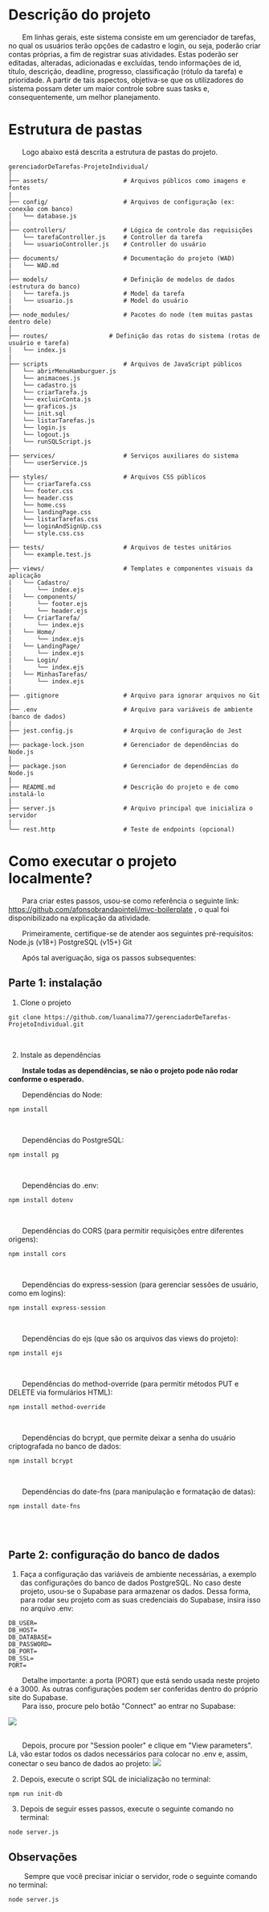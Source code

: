 # Descrição do projeto
&nbsp; &nbsp; &nbsp; &nbsp;Em linhas gerais, este sistema consiste em um gerenciador de tarefas, no qual os usuários terão opções de cadastro e login, ou seja, poderão criar contas próprias, a fim de registrar suas atividades. Estas poderão ser editadas, alteradas, adicionadas e excluídas, tendo informações de id, título, descrição, deadline, progresso, classificação (rótulo da tarefa) e prioridade. A partir de tais aspectos, objetiva-se que os utilizadores do sistema possam deter um maior controle sobre suas tasks e, consequentemente, um melhor planejamento.

# Estrutura de pastas
&nbsp; &nbsp; &nbsp; &nbsp;Logo abaixo está descrita a estrutura de pastas do projeto.
```
gerenciadorDeTarefas-ProjetoIndividual/
│
├── assets/                     # Arquivos públicos como imagens e fontes
|       
├── config/                     # Arquivos de configuração (ex: conexão com banco)
│   └── database.js
|
├── controllers/                # Lógica de controle das requisições
│   └── tarefaController.js     # Controller da tarefa
|   └── usuarioController.js    # Controller do usuário
|   
├── documents/                  # Documentação do projeto (WAD)
|   └── WAD.md
|
├── models/                     # Definição de modelos de dados (estrutura do banco)
│   └── tarefa.js               # Model da tarefa
|   └── usuario.js              # Model do usuário
|
├── node_modules/               # Pacotes do node (tem muitas pastas dentro dele)
|
├── routes/                 # Definição das rotas do sistema (rotas de usuário e tarefa)
│   └── index.js
|
├── scripts                     # Arquivos de JavaScript públicos
│   └── abrirMenuHamburguer.js
│   └── animacoes.js
│   └── cadastro.js
│   └── criarTarefa.js
│   └── excluirConta.js
│   └── graficos.js
│   └── init.sql
│   └── listarTarefas.js
│   └── login.js
│   └── logout.js
│   └── runSQLScript.js
|
├── services/                   # Serviços auxiliares do sistema
│   └── userService.js             
|               
├── styles/                     # Arquivos CSS públicos
│   └── criarTarefa.css
│   └── footer.css
│   └── header.css
│   └── home.css
│   └── landingPage.css
│   └── listarTarefas.css
│   └── loginAndSignUp.css
│   └── style.css.css
|
├── tests/                      # Arquivos de testes unitários
│   └── example.test.js
|
├── views/                      # Templates e componentes visuais da aplicação
|   └── Cadastro/
|       └── index.ejs
|   └── components/
|       └── footer.ejs
|       └── header.ejs
|   └── CriarTarefa/
|       └── index.ejs
|   └── Home/
|       └── index.ejs
|   └── LandingPage/
|       └── index.ejs
|   └── Login/
|       └── index.ejs
|   └── MinhasTarefas/
|       └── index.ejs
|
├── .gitignore                  # Arquivo para ignorar arquivos no Git
|
├── .env                        # Arquivo para variáveis de ambiente (banco de dados)
|
├── jest.config.js              # Arquivo de configuração do Jest
|
├── package-lock.json           # Gerenciador de dependências do Node.js
|
├── package.json                # Gerenciador de dependências do Node.js
|
├── README.md                   # Descrição do projeto e de como instalá-lo
|
├── server.js                   # Arquivo principal que inicializa o servidor
|
└── rest.http                   # Teste de endpoints (opcional)
```

# Como executar o projeto localmente?
&nbsp; &nbsp; &nbsp; &nbsp;Para criar estes passos, usou-se como referência o seguinte link: https://github.com/afonsobrandaointeli/mvc-boilerplate , o qual foi disponibilizado na explicação da atividade.

&nbsp; &nbsp; &nbsp; &nbsp;Primeiramente, certifique-se de atender aos seguintes pré-requisitos:
Node.js (v18+)
PostgreSQL (v15+)
Git

&nbsp; &nbsp; &nbsp; &nbsp;Após tal averiguação, siga os passos subsequentes:

## Parte 1: instalação

1) Clone o projeto
```
git clone https://github.com/luanalima77/gerenciadorDeTarefas-ProjetoIndividual.git
```
<br>

2) Instale as dependências

&nbsp; &nbsp; &nbsp; &nbsp;**Instale todas as dependências, se não o projeto pode não rodar conforme o esperado.** <br>

&nbsp; &nbsp; &nbsp; &nbsp;Dependências do Node:

```
npm install
```
<br>

&nbsp; &nbsp; &nbsp; &nbsp;Dependências do PostgreSQL:
```
npm install pg
```
<br>

&nbsp; &nbsp; &nbsp; &nbsp;Dependências do .env:
```
npm install dotenv
```
<br>

&nbsp; &nbsp; &nbsp; &nbsp;Dependências do CORS (para permitir requisições entre diferentes origens):
```
npm install cors
```
<br>

&nbsp; &nbsp; &nbsp; &nbsp;Dependências do express-session (para gerenciar sessões de usuário, como em logins):
```
npm install express-session
```
<br>

&nbsp; &nbsp; &nbsp; &nbsp;Dependências do ejs (que são os arquivos das views do projeto):
```
npm install ejs
```
<br>

&nbsp; &nbsp; &nbsp; &nbsp;Dependências do method-override (para permitir métodos PUT e DELETE via formulários HTML):
```
npm install method-override
```
<br>


&nbsp; &nbsp; &nbsp; &nbsp;Dependências do bcrypt, que permite deixar a senha do usuário criptografada no banco de dados:

```
npm install bcrypt
```
<br>

&nbsp; &nbsp; &nbsp; &nbsp;Dependências do date-fns (para manipulação e formatação de datas):
```
npm install date-fns
```

<br><br>

## Parte 2: configuração do banco de dados
1) Faça a configuração das variáveis de ambiente necessárias, a exemplo das configurações do banco de dados PostgreSQL. No caso deste projeto, usou-se o Supabase para armazenar os dados. Dessa forma, para rodar seu projeto com as suas credenciais do Supabase, insira isso no arquivo .env: 

```
DB_USER=
DB_HOST=
DB_DATABASE=
DB_PASSWORD=
DB_PORT=
DB_SSL=
PORT=
```

&nbsp; &nbsp; &nbsp; &nbsp;Detalhe importante: a porta (PORT) que está sendo usada neste projeto é a 3000. As outras configurações podem ser conferidas dentro do próprio site do Supabase. <br>
&nbsp; &nbsp; &nbsp; &nbsp;Para isso, procure pelo botão "Connect" ao entrar no Supabase: 

<img src = "./assets/connect.png">
<br> <br>

&nbsp; &nbsp; &nbsp; &nbsp;Depois, procure por "Session pooler" e clique em "View parameters". Lá, vão estar todos os dados necessários para colocar no .env e, assim, conectar o seu banco de dados ao projeto:
<img src = "./assets/sessionPooler.png">
<br>

2) Depois, execute o script SQL de inicialização no terminal:
```
npm run init-db
```

3) Depois de seguir esses passos, execute o seguinte comando no terminal:
```
node server.js
```

## Observações
&nbsp; &nbsp; &nbsp; &nbsp; Sempre que você precisar iniciar o servidor, rode o seguinte comando no terminal:

```
node server.js
```
